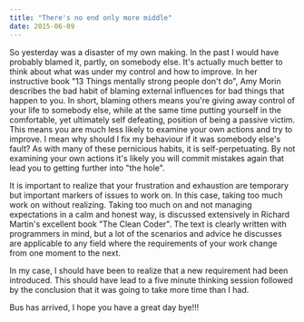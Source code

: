 ```yaml
---
title: "There's no end only more middle"
date: 2015-06-09
---
```


So yesterday was a disaster of my own making. In the past I would have probably blamed it, partly, on somebody else. It's actually much better to think about what was under my control and how to improve. In her instructive book "13 Things mentally strong people don't do", Amy Morin describes the bad habit of blaming external influences for bad things that happen to you. In short, blaming others means you're giving away control of your life to somebody else, while at the same time putting yourself in the comfortable, yet ultimately self defeating, position of being a passive victim. This means you are much less likely to examine your own actions and try to improve. I mean why should I fix my behaviour if it was somebody else's fault? As with many of these pernicious habits, it is self-perpetuating. By not examining your own actions it's likely you will commit mistakes again that lead you to getting further into "the hole".

It is important to realize that your frustration and exhaustion are temporary but important markers of issues to work on. In this case, taking too much work on without realizing. Taking too much on and not managing expectations in a calm and honest way, is discussed extensively in Richard Martin's excellent book "The Clean Coder". The text is clearly written with programmers in mind, but a lot of the scenarios and advice he discusses are applicable to any field where the requirements of your work change from one moment to the next.

In my case, I should have been to realize that a new requirement had been introduced. This should have lead to a five minute thinking session followed by the conclusion that it was going to take more time than I had.

Bus has arrived, I hope you have a great day bye!!!